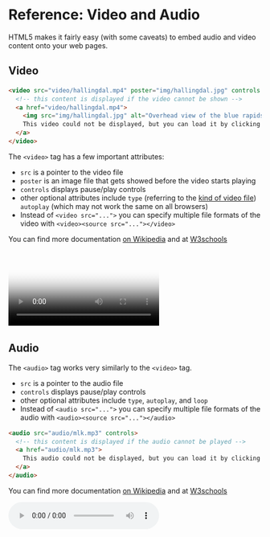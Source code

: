 # Reference: Video and Audio

HTML5 makes it fairly easy (with some caveats) to embed audio and video content onto your web pages.

## Video

```html
<video src="video/hallingdal.mp4" poster="img/hallingdal.jpg" controls loop>
  <!-- this content is displayed if the video cannot be shown -->
  <a href="video/hallingdal.mp4">
    <img src="img/hallingdal.jpg" alt="Overhead view of the blue rapids of the Hallingdal River in Norway">
    This video could not be displayed, but you can load it by clicking here.
  </a>
</video>
```

The `<video>` tag has a few important attributes:

* `src` is a pointer to the video file
* `poster` is an image file that gets showed before the video starts playing
* `controls` displays pause/play controls
* other optional attributes include `type` (referring to the [kind of video file](https://en.wikipedia.org/wiki/Media_type)) `autoplay` (which may not work the same on all browsers)
* Instead of `<video src="...">` you can specify multiple file formats of the video with `<video><source src="..."></video>`

You can find more documentation [on Wikipedia](https://en.wikipedia.org/wiki/HTML5_video) and at [W3schools](https://www.w3schools.com/tags/tag_video.asp)

<video src="video/hallingdal.mp4" poster="img/hallingdal.jpg" controls loop>
  <!-- this content is displayed if the video cannot be shown -->
  <a href="video/hallingdal.mp4">
    <img src="img/hallingdal.jpg" alt="Overhead view of the blue rapids of the Hallingdal River in Norway">
    This video could not be displayed, but you can load it by clicking here.
  </a>
</video>

## Audio

The `<audio>` tag works very similarly to the `<video>` tag.

* `src` is a pointer to the audio file
* `controls` displays pause/play controls
* other optional attributes include `type`, `autoplay`, and `loop`
* Instead of `<audio src="...">` you can specify multiple file formats of the audio with `<audio><source src="..."></audio>`

```html
<audio src="audio/mlk.mp3" controls>
  <!-- this content is displayed if the audio cannot be played -->
  <a href="audio/mlk.mp3">
    This audio could not be displayed, but you can load it by clicking here.
  </a>
</audio>
```

You can find more documentation [on Wikipedia](https://en.wikipedia.org/wiki/HTML5_audio) and at [W3schools](https://www.w3schools.com/tags/tag_audio.asp)

<audio src="audio/mlk.mp3" controls>
  <!-- this content is displayed if the audio cannot be played -->
  <a href="audio/mlk.mp3">
    This audio could not be displayed, but you can load it by clicking here.
  </a>
</audio>
